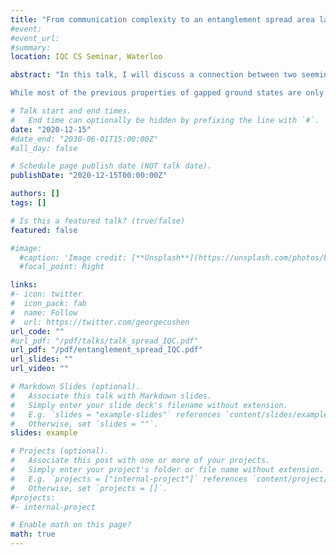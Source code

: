 ```yaml
---
title: "From communication complexity to an entanglement spread area law in the ground state of gapped local Hamiltonians"
#event:
#event_url:
#summary:
location: IQC CS Seminar, Waterloo

abstract: "In this talk, I will discuss a connection between two seemingly different problems. The first problem involves characterizing the properties of entanglement in the ground state of gapped local Hamiltonians, which is a central topic in quantum many-body physics. The second problem is on the quantum communication complexity of testing bipartite states with EPR assistance, a well-known question in quantum information theory. I will present a communication protocol for testing ground states and show how its communication complexity reveals a new structural property for the ground state entanglement, namely that gapped ground states possess limited entanglement spread across any cut, exhibiting an area law behavior. The entanglement spread is a measure of how spread out the Schmidt coefficients are across a bipartite cut in a given state.  

While most of the previous properties of gapped ground states are only established for 1D geometries, this construction applies to any interaction graph with an improved bound for the special case of lattices. On the technical side, our work uses recent advances in Hamiltonian simulation algorithms along with quantum phase estimation and quantum expanders to give a new construction for an approximate ground space projector (AGSP). This is based on joint work with Anurag Anshu and Aram Harrow"

# Talk start and end times.
#   End time can optionally be hidden by prefixing the line with `#`.
date: "2020-12-15"
#date_end: "2030-06-01T15:00:00Z"
#all_day: false

# Schedule page publish date (NOT talk date).
publishDate: "2020-12-15T00:00:00Z"

authors: []
tags: []

# Is this a featured talk? (true/false)
featured: false

#image:
  #caption: 'Image credit: [**Unsplash**](https://unsplash.com/photos/bzdhc5b3Bxs)'
  #focal_point: Right

links:
#- icon: twitter
#  icon_pack: fab
#  name: Follow
#  url: https://twitter.com/georgecushen
url_code: ""
#url_pdf: "/pdf/talks/talk_spread_IQC.pdf"
url_pdf: "/pdf/entanglement_spread_IQC.pdf"
url_slides: ""
url_video: ""

# Markdown Slides (optional).
#   Associate this talk with Markdown slides.
#   Simply enter your slide deck's filename without extension.
#   E.g. `slides = "example-slides"` references `content/slides/example-slides.md`.
#   Otherwise, set `slides = ""`.
slides: example

# Projects (optional).
#   Associate this post with one or more of your projects.
#   Simply enter your project's folder or file name without extension.
#   E.g. `projects = ["internal-project"]` references `content/project/deep-learning/index.md`.
#   Otherwise, set `projects = []`.
#projects:
#- internal-project

# Enable math on this page?
math: true
---
```


<!-- Slides can be added in a few ways:

- **Create** slides using Academic's [*Slides*](https://sourcethemes.com/academic/docs/managing-content/#create-slides) feature and link using `slides` parameter in the front matter of the talk file
- **Upload** an existing slide deck to `static/` and link using `url_slides` parameter in the front matter of the talk file
- **Embed** your slides (e.g. Google Slides) or presentation video on this page using [shortcodes](https://sourcethemes.com/academic/docs/writing-markdown-latex/).

Further talk details can easily be added to this page using *Markdown* and $\rm \LaTeX$ math code. -->
